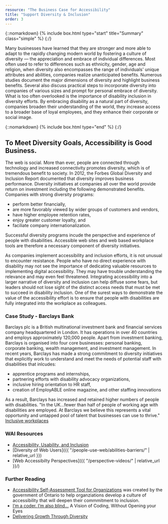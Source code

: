 ```yaml
---
resource: "The Business Case for Accessibility"
title: "Support Diversity & Inclusion"
order: 3
---
```

{::nomarkdown}
{% include box.html type="start" title="Summary" class="simple" %}
{:/}

Many businesses have learned that they are stronger and more able to adapt to the rapidly changing modern world by fostering a culture of diversity — the appreciation and embrace of individual differences.  Most often used to refer to differences such as ethnicity, gender, age and religion, when diversity also encompasses the range of individuals' unique attributes and abilities, companies realize unanticipated benefits. Numerous studies document the major dimensions of diversity and highlight business benefits. Several also discuss practical steps to incorporate diversity into companies of various sizes and prompt for personal embrace of diversity. What is too often overlooked is the importance of disability inclusion in diversity efforts. By embracing disability as a natural part of diversity, companies broaden their understanding of the world, they increase access to a broader base of loyal employees, and they enhance their corporate or social image. 

{::nomarkdown}
{% include box.html type="end" %}
{:/}


## To Meet Diversity Goals, Accessibility is Good Business. 
The web is social. More than ever, people are connected through technology and increased connectivity promotes diversity, which is of tremendous benefit to society. In 2012, the Forbes Global Diversity and Inclusion Report documented that diversity improves business performance. Diversity initiatives at companies all over the world provide return on investment including the following demonstrated benefits. Companies with strong diversity programs:
* perform better financially,
* are more favorably viewed by wider groups of customers and vendors,
* have higher employee retention rates,
* enjoy greater customer loyalty, and
* faciliate company internationalization.

Successful diversity programs incude the perspective and experience of people with disabilities. Accessible web sites and web based workplace tools are therefore a necessary component of diversity initiatives. 

As companies implement accessibility and inclusion efforts, it is not unusual to encounter resistance. People who have no direct experience with disability may not see the importance of dedicating valuable resources to implementing digital accessibility. They may have trouble understanding the relevance and may even feel threatened. Integrating accessibility into a larger narrative of diversity and inclusion can help diffuse some fears, but leaders should not lose sight of the distinct access needs that must be met to succeed in disability inclusion. One of the surest ways to demonstrate the value of the accessibility effort is to ensure that people with disabilities are fully integrated into the workplace as colleagues.  

### Case Study - Barclays Bank
Barclays plc is a British multinational investment bank and financial services company headquartered in London. It has operations in over 40 countries and employs approximately 120,000 people. Apart from investment banking, Barclays is organised into four core businesses: personal banking, corporate banking, wealth management, and investment management. In recent years, Barclays has made a strong commitment to diversity initiatives that explicitly work to understand and meet the needs of potential staff with disabilities that inlcudes:
* apprentice programs and internships,
* partnering efforts with disability advocacy organizations, 
* inclusive hiring orientation to HR staff, 
* creation of EmployABLE online magazine, and other staffing innovations

As a result, Barclays has increased and retained higher numbers of people with disabilities. "In the UK...fewer than half of people of working age with disabilities are employed. At Barclays we believe this represents a vital opportunity and untapped pool of talent that businesses can use to thrive." [Inclusive workplaces](https://www.barclayscorporate.com/insight-and-research/managing-your-business/making-your-business-accessible/inclusive-workplaces.html)
### WAI Resources
* [Accessibility, Usability, and Inclusion](https://w3c.github.io/wai-website/fundamentals/accessibility-usability-inclusion/)
* [Diversity of Web Users]({{ "/people-use-web/abilities-barriers/" | relative_url }})
* [Web Accessibilty Perspectives]({{ "/perspective-videos/" | relative_url }}/)

### Further Reading
* [Accessibility Self-Assessment Tool for Organizations](https://beyondcompliancetool.ca/) was created by the government of Ontario to help organziations develop a culture of accessibility that will deepen their commmitment to inclusion.
* [I’m a coder. I’m also blind...](https://medium.freecodecamp.org/looking-back-to-what-started-it-all-731ef5424aec) A Vision of Coding, Without Opening your Eyes
* [Delivering Growth Through Diversity](https://www.mckinsey.com/business-functions/organization/our-insights/delivering-through-diversity) 

